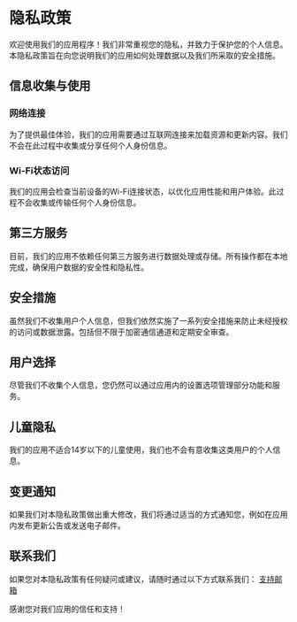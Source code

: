 # 隐私政策

欢迎使用我们的应用程序！我们非常重视您的隐私，并致力于保护您的个人信息。本隐私政策旨在向您说明我们的应用如何处理数据以及我们所采取的安全措施。

## 信息收集与使用

### 网络连接
为了提供最佳体验，我们的应用需要通过互联网连接来加载资源和更新内容。我们不会在此过程中收集或分享任何个人身份信息。

### Wi-Fi状态访问
我们的应用会检查当前设备的Wi-Fi连接状态，以优化应用性能和用户体验。此过程不会收集或传输任何个人身份信息。

## 第三方服务
目前，我们的应用不依赖任何第三方服务进行数据处理或存储。所有操作都在本地完成，确保用户数据的安全性和隐私性。

## 安全措施
虽然我们不收集用户个人信息，但我们依然实施了一系列安全措施来防止未经授权的访问或数据泄露。包括但不限于加密通信通道和定期安全审查。

## 用户选择
尽管我们不收集个人信息，您仍然可以通过应用内的设置选项管理部分功能和服务。

## 儿童隐私
我们的应用不适合14岁以下的儿童使用，我们也不会有意收集这类用户的个人信息。

## 变更通知
如果我们对本隐私政策做出重大修改，我们将通过适当的方式通知您，例如在应用内发布更新公告或发送电子邮件。

## 联系我们
如果您对本隐私政策有任何疑问或建议，请随时通过以下方式联系我们：
[支持邮箱](3249307869@qq.com)

感谢您对我们应用的信任和支持！
